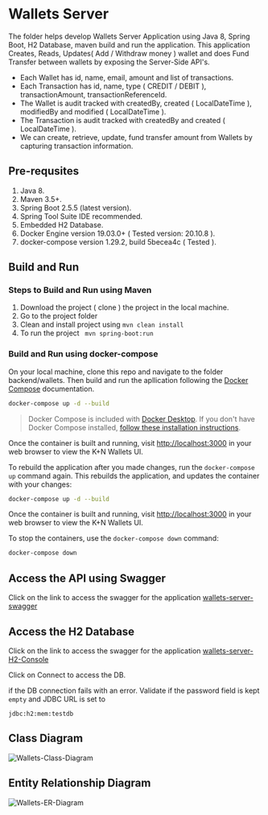 # Wallets Server

The folder helps develop Wallets Server Application using Java 8, Spring Boot, H2 Database, maven build and run the application. This application Creates, Reads, Updates( Add / Withdraw  money ) wallet and does Fund Transfer between wallets by exposing the Server-Side API's.

- Each Wallet has id, name, email, amount and list of transactions.
- Each Transaction has id, name, type ( CREDIT / DEBIT ), transactionAmount, transactionReferenceId.
- The Wallet is audit tracked with createdBy, created ( LocalDateTime ), modifiedBy and modified ( LocalDateTime ).
- The Transaction is audit tracked with createdBy and created ( LocalDateTime ).
- We can create, retrieve, update, fund transfer amount from Wallets by capturing transaction information.

## Pre-requsites

1. Java 8.
2. Maven 3.5+.
3. Spring Boot 2.5.5 (latest version).
4. Spring Tool Suite IDE recommended.
5. Embedded H2 Database.
6. Docker Engine version 19.03.0+ ( Tested version: 20.10.8 ).
7. docker-compose version 1.29.2, build 5becea4c ( Tested ).

## Build and Run

### Steps to Build and Run using Maven

1. Download the project ( clone ) the project in the local machine.
2. Go to the project folder
3. Clean and install project using ``` mvn clean install ```
4. To run the project ``` mvn spring-boot:run```

### Build and Run using docker-compose

On your local machine, clone this repo and navigate to the folder backend/wallets. Then build and run the apllication following the [Docker Compose](https://docs.docker.com/compose/) documentation.

```bash
docker-compose up -d --build
```

> Docker Compose is included with [Docker Desktop](https://docs.docker.com/desktop/).
> If you don't have Docker Compose installed, [follow these installation instructions](https://docs.docker.com/compose/install/).

Once the container is built and running, visit [http://localhost:3000](http://localhost:3000)
in your web browser to view the K+N Wallets UI.

To rebuild the application after you made changes, run the `docker-compose up` command
again. This rebuilds the application, and updates the container with your changes:

```bash
docker-compose up -d --build
```

Once the container is built and running, visit [http://localhost:3000](http://localhost:3000)
in your web browser to view the K+N Wallets UI.

To stop the containers, use the `docker-compose down` command:

```bash
docker-compose down
```
## Access the API using Swagger

Click on the link to access the swagger for the application [wallets-server-swagger](http://localhost:8080/swagger-ui.html)

## Access the H2 Database

Click on the link to access the swagger for the application [wallets-server-H2-Console](http://localhost:8080/h2-console)

Click on Connect to access the DB.

if the DB connection fails with an error. Validate if the password field is kept `empty` and JDBC URL is set to
```
jdbc:h2:mem:testdb
```

## Class Diagram

![Wallets-Class-Diagram](https://github.com/naveenkulkarni029/kuehne-nagel-project/blob/master/backend/wallets/class-daigram.PNG)

## Entity Relationship Diagram

![Wallets-ER-Diagram](https://github.com/naveenkulkarni029/kuehne-nagel-project/blob/master/backend/wallets/ER-Diagram.PNG)

